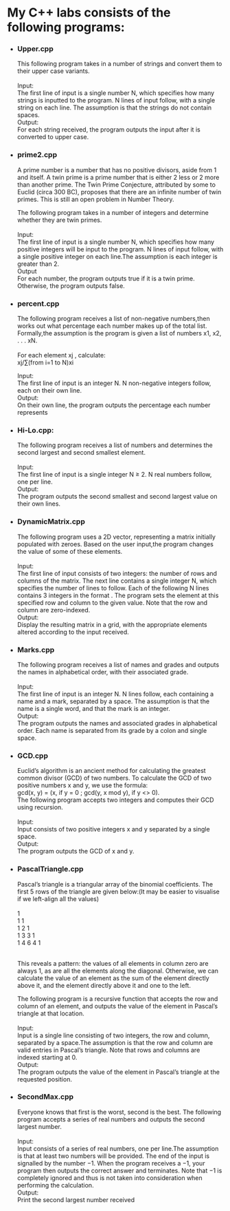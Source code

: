 <h1>My C++ labs consists of the following programs: </h1>
<ul>
<li><h3>Upper.cpp</h3>This following program takes in a number of strings and convert them to their upper case variants.</br></br>
Input:</br>
The first line of input is a single number N, which specifies how many strings is inputted to
the program. N lines of input follow, with a single string on each line. The assumption is that the
strings do not contain spaces.</br>
Output:</br>
For each string received, the program outputs the input after it is converted to upper case.
</li>
  
<li>
<h3>prime2.cpp</h3> <p>A prime number is a number that has no positive divisors, aside from 1 and itself. A twin prime
is a prime number that is either 2 less or 2 more than another prime. The Twin Prime Conjecture,
attributed by some to Euclid (circa 300 BC), proposes that there are an infinite number of twin
primes. This is still an open problem in Number Theory.</p>
The following program takes in a number of integers and determine whether they are twin
primes.
</br></br>
Input:</br>
The first line of input is a single number N, which specifies how many positive integers will be
input to the program. N lines of input follow, with a single positive integer on each line.The assumption is each integer is greater than 2.</br>
Output</br>
For each number, the program outputs true if it is a twin prime. Otherwise, the program outputs false. 
</li>
  
<li>
<h3>percent.cpp</h3> The following program receives a list of non-negative numbers,then works out what percentage each number makes up of the
total list. Formally,the assumption is the program is given a list of numbers x1, x2, . . . xN.</br> </br>For each element xj ,
calculate:</br>
xj/∑(from i=1 to N)xi
</br>

Input:</br>
The first line of input is an integer N. N non-negative integers follow, each on their own line.</br>
Output:</br>
On their own line, the program outputs the percentage each number represents
</li>

<li>
<h3>Hi-Lo.cpp:</h3> The following program receives a list of numbers and determines the second largest and second smallest element.</br></br>
Input:</br>
The first line of input is a single integer N ≥ 2. N real numbers follow, one per line.</br>
Output:</br>
The program outputs the second smallest and second largest value on their own lines.
</li>

<li>
<h3>DynamicMatrix.cpp</h3> The following program uses a 2D
vector, representing a matrix initially populated with zeroes. Based on the user input,the program changes the value of some of these elements.</br></br>
Input:</br>
The first line of input consists of two integers: the number of rows and columns of the matrix.
The next line contains a single integer N, which specifies the number of lines to follow. Each of
the following N lines contains 3 integers in the format <row> <column> <value>. The program sets the element at this specified row and column to the given value. Note that the row
and column are zero-indexed.
</br>
Output:</br>
Display the resulting matrix in a grid, with the appropriate elements altered according to the
input received.
</li>

<li>
<h3>Marks.cpp</h3>The following program receives a list of names and grades and outputs the names in alphabetical order, with their associated
grade.</br></br>
Input:</br>
The first line of input is an integer N. N lines follow, each containing a name and a mark,
separated by a space. The assumption is that the name is a single word, and that the mark is an
integer.</br>
Output:</br>
The program outputs the names and associated grades in alphabetical order. Each name is separated
from its grade by a colon and single space.
</li>

<li>
<h3>GCD.cpp</h3>Euclid’s algorithm is an ancient method for calculating the greatest common divisor (GCD) of
two numbers. To calculate the GCD of two positive numbers x and y, we use the formula:</br>
gcd(x, y) = (x, if y = 0 ; gcd(y, x mod y), if y <> 0).</br>
The following program accepts two integers and computes their GCD using recursion.</br></br>
Input:</br>
Input consists of two positive integers x and y separated by a single space.</br>
Output:</br>
The program outputs the GCD of x and y. 
</li>

<li>
<h3>PascalTriangle.cpp</h3>Pascal’s triangle is a triangular array of the binomial coefficients. The first 5 rows of the triangle
are given below:(It may be easier to visualise if we left-align all the values)</br></br>
1</br>
1 1</br>
1 2 1</br>
1 3 3 1</br>
1 4 6 4 1</br></br>
<p>This reveals a pattern: the values of all elements in column zero are always 1, as are all the
elements along the diagonal. Otherwise, we can calculate the value of an element as the sum
of the element directly above it, and the element directly above it and one to the left.</p>
 The following program is a recursive function that accepts the row and column of an
element, and outputs the value of the element in Pascal’s triangle at that location.</br></br>
Input:</br>
Input is a single line consisting of two integers, the row and column, separated by a space.The assumption is that the row and column are valid entries in Pascal’s triangle. Note that rows
and columns are indexed starting at 0.</br>
Output:</br>
The program outputs the value of the element in Pascal’s triangle at the requested position.  
</li>

<li>
<h3>SecondMax.cpp</h3>Everyone knows that first is the worst, second is the best. The following program accepts a
series of real numbers and outputs the second largest number.</br></br>
Input:</br>
Input consists of a series of real numbers, one per line.The assumption is that at least two
numbers will be provided. The end of the input is signalled by the number −1. When the program
receives a −1, your program then outputs the correct answer and terminates. Note that −1
is completely ignored and thus is not taken into consideration when performing
the calculation.</br>
Output:</br>
Print the second largest number received
</li>

















  
</ul>
